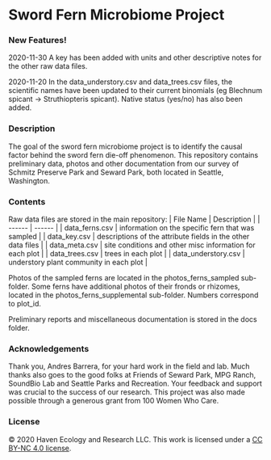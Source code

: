 # Sword Fern Microbiome Project
### New Features!
2020-11-30
A key has been added with units and other descriptive notes for the other raw data files.

2020-11-20
In the data_understory.csv and data_trees.csv files, the scientific names have been updated to their current binomials (eg Blechnum spicant -> Struthiopteris spicant). Native status (yes/no) has also been added.

### Description
The goal of the sword fern microbiome project is to identify the causal factor behind the sword fern die-off phenomenon. This repository contains preliminary data, photos and other documentation from our survey of Schmitz Preserve Park and Seward Park, both located in Seattle, Washington.

### Contents
Raw data files are stored in the main repository:
| File Name | Description |
| ------ | ------ |
| data_ferns.csv | information on the specific fern that was sampled |
| data_key.csv | descriptions of the attribute fields in the other data files |
| data_meta.csv | site conditions and other misc information for each plot |
| data_trees.csv | trees in each plot |
| data_understory.csv | understory plant community in each plot |

Photos of the sampled ferns are located in the photos_ferns_sampled sub-folder. Some ferns have additional photos of their fronds or rhizomes, located in the photos_ferns_supplemental sub-folder. Numbers correspond to plot_id.

Preliminary reports and miscellaneous documentation is stored in the docs folder.

### Acknowledgements
Thank you, Andres Barrera, for your hard work in the field and lab. Much thanks also goes to the good folks at Friends of Seward Park, MPG Ranch, SoundBio Lab and Seattle Parks and Recreation. Your feedback and support was crucial to the success of our research. This project was also made possible through a generous grant from 100 Women Who Care.

### License
&copy; 2020 Haven Ecology and Research LLC. This work is licensed under a [CC BY-NC 4.0 license](https://creativecommons.org/licenses/by-nc/4.0/).
